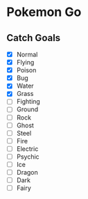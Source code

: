 # Pokemon Go

## Catch Goals

- [x] Normal
- [x] Flying
- [x] Poison
- [x] Bug
- [x] Water
- [x] Grass
- [ ] Fighting
- [ ] Ground
- [ ] Rock
- [ ] Ghost
- [ ] Steel
- [ ] Fire
- [ ] Electric
- [ ] Psychic
- [ ] Ice
- [ ] Dragon
- [ ] Dark
- [ ] Fairy
